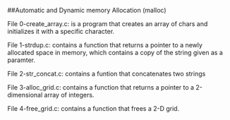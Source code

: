 ##Automatic and Dynamic memory Allocation (malloc)

File 0-create_array.c: is a program that creates an array of chars and initializes it with a specific character.

File 1-strdup.c: contains a function that returns a pointer to a newly allocated space in memory, which contains a copy of the string given as a paramter.

File 2-str_concat.c: contains a funtion that concatenates two strings

File 3-alloc_grid.c: contains a function that returns a pointer to a 2-dimensional array of integers.

File 4-free_grid.c: contains a function that frees a 2-D grid.
